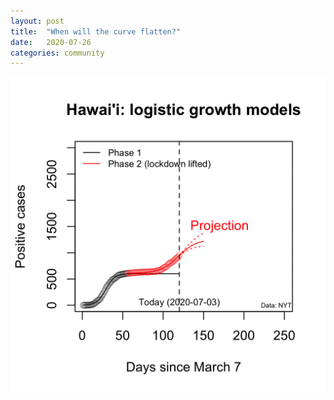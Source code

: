 ```yaml
---
layout: post
title:  "When will the curve flatten?"
date:   2020-07-26
categories: community
---
```


<img src="https://github.com/jmadinlab/covid_logistic/raw/master/figs/hawaii_nyt.gif" width="600"/>
